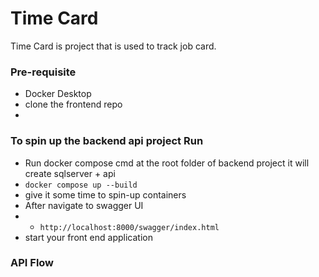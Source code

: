 # Time Card #
Time Card is project that is used to track job card.

###  Pre-requisite  ###
  * Docker Desktop 
  * clone the frontend repo
  * 
    
### To spin up the backend api project Run ###
 * Run docker compose cmd at the root folder of backend project it will create sqlserver + api
 * ```` docker compose up --build ````
 * give it some time to spin-up containers
 * After navigate to swagger UI
 * * ```http://localhost:8000/swagger/index.html```
 * start your front end application 

 ### API Flow ###
